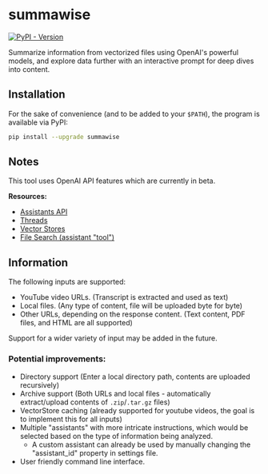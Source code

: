 # summawise

[![PyPI - Version](https://img.shields.io/pypi/v/summawise?style=for-the-badge&color=%23C7FF00)](https://pypi.org/project/summawise/)

Summarize information from vectorized files using OpenAI's powerful models, and explore data further with an interactive prompt for deep dives into content.

## Installation

For the sake of convenience (and to be added to your `$PATH`), the program is available via PyPI:

```bash
pip install --upgrade summawise
```

## Notes

This tool uses OpenAI API features which are currently in beta.

**Resources:**

- [Assistants API](https://platform.openai.com/docs/assistants/overview)
- [Threads](https://platform.openai.com/docs/api-reference/threads)
- [Vector Stores](https://platform.openai.com/docs/api-reference/vector-stores)
- [File Search (assistant "tool")](https://platform.openai.com/docs/assistants/tools/file-search)

## Information

The following inputs are supported:

- YouTube video URLs. (Transcript is extracted and used as text)
- Local files. (Any type of content, file will be uploaded byte for byte)
- Other URLs, depending on the response content. (Text content, PDF files, and HTML are all supported)

Support for a wider variety of input may be added in the future.

### Potential improvements:

- Directory support (Enter a local directory path, contents are uploaded recursively)
- Archive support (Both URLs and local files - automatically extract/upload contents of `.zip`/`.tar.gz` files)
- VectorStore caching (already supported for youtube videos, the goal is to implement this for all inputs)
- Multiple "assistants" with more intricate instructions, which would be selected based on the type of information being analyzed.
  - A custom assistant can already be used by manually changing the "assistant_id" property in settings file.
- User friendly command line interface.
